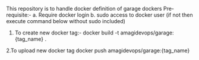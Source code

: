 This repository is to handle docker definition of garage dockers
Pre-requisite:-
a. Require docker login
b. sudo access to docker user (if not then execute command below without sudo included)

1. To create new docker tag:-
docker build -t amagidevops/garage:{tag_name} .

2.To upload new docker tag
docker push amagidevops/garage:{tag_name}
